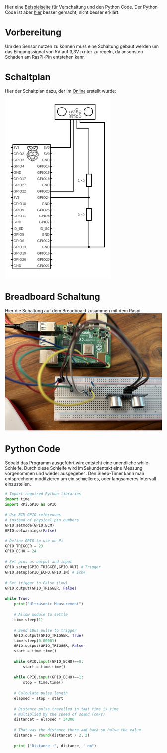Hier eine [Beispielseite](https://robocraze.com/blogs/post/interfacing-ultrasonic-sensor-with-raspberry-pi-4-gpio) für Verschaltung und den Python Code.
Der Python Code ist aber [hier](https://forums.raspberrypi.com/viewtopic.php?t=233824) besser gemacht, nicht besser erklärt.

# Vorbereitung
Um den Sensor nutzen zu können muss eine Schaltung gebaut werden um das Eingangssignal von 5V auf 3,3V runter zu regeln, da ansonsten Schaden am RasPi-Pin entstehen kann.

# Schaltplan
Hier der Schaltplan dazu, der im [Online](https://www.circuit-diagram.org/editor/) erstellt wurde:

![circuit](circuit_hc-sr04_raspi.png)

# Breadboard Schaltung

Hier die Schaltung auf dem Breadboard zusammen mit dem Raspi:
![breadboard](breadbord_hs-sr04_raspi.jpg)

# Python Code

Sobald das Programm ausgeführt wird entsteht eine unendliche while-Schleife.
Durch diese Schleife wird im Sekundentakt eine Messung vorgenommen und wieder ausgegeben. Den Sleep-Timer kann man entsprechend modifzieren um ein schnelleres, oder langsameres Intervall einzustellen.

```python
# Import required Python libraries
import time
import RPi.GPIO as GPIO

# Use BCM GPIO references
# instead of physical pin numbers
GPIO.setmode(GPIO.BCM)
GPIO.setwarnings(False)

# Define GPIO to use on Pi
GPIO_TRIGGER = 23
GPIO_ECHO = 24

# Set pins as output and input
GPIO.setup(GPIO_TRIGGER,GPIO.OUT) # Trigger
GPIO.setup(GPIO_ECHO,GPIO.IN) # Echo

# Set trigger to False (Low)
GPIO.output(GPIO_TRIGGER, False)

while True:
	print("Ultrasonic Measurement")

	# Allow module to settle
	time.sleep(1)
	
	# Send 10us pulse to trigger
	GPIO.output(GPIO_TRIGGER, True)
	time.sleep(0.00001)
	GPIO.output(GPIO_TRIGGER, False)
	start = time.time()
	
	while GPIO.input(GPIO_ECHO)==0:
		start = time.time()
	
	while GPIO.input(GPIO_ECHO)==1:
		stop = time.time()
		
	# Calculate pulse length
	elapsed = stop - start
	
	# Distance pulse travelled in that time is time
	# multiplied by the speed of sound (cm/s)
	distancet = elapsed * 34300
	
	# That was the distance there and back so halve the value
	distance = round(distancet / 2, 2)
	
	print ("Distance :", distance, " cm")
```


